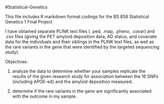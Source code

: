 #Statistical-Genetics

This file includes R markdown format codings for the BS 858 Statistical Genetics 1 Final Project


I have obtained separate PLINK text files ( .ped, .map, .pheno, .covar) and .csv files (giving the PET amyloid deposition data, AD status, and covariate data for the individuals and their siblings in the PLINK text files, as well as the rare variants in the gene that were identified by the targeted sequencing study). 

Objectives: 

1) analyze the data to determine whether your samples replicate the results of the given research study for association between the 16 SNPs (including APOE-e4) and the amyloid deposition measured.

2) determine if the rare variants in the gene are significantly associated with the outcome in my sample. 

